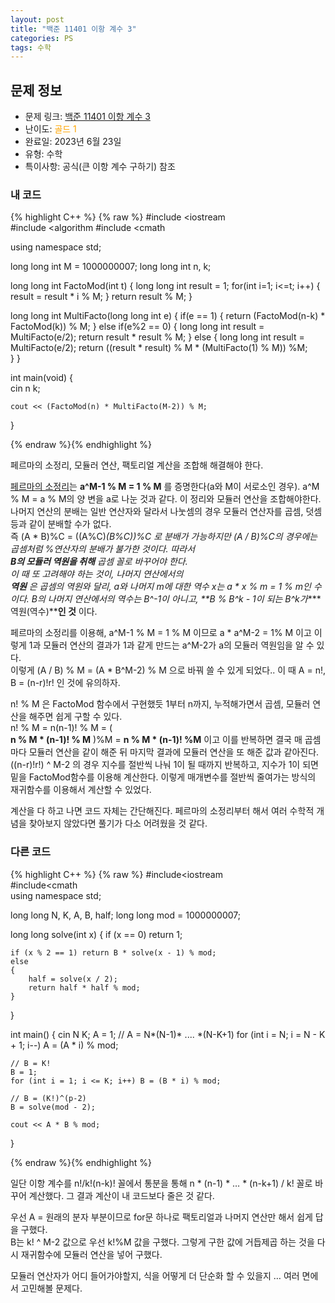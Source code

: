 ```yaml
---
layout: post
title: "백준 11401 이항 계수 3"
categories: PS
tags: 수학
---
```


## 문제 정보
- 문제 링크: [백준 11401 이항 계수 3](https://www.acmicpc.net/problem/11401)
- 난이도: <span style="color:#FFA500">골드 1</span>
- 완료일: 2023년 6월 23일
- 유형: 수학
- 특이사항: 공식(큰 이항 계수 구하기) 참조

### 내 코드

{% highlight C++ %} {% raw %}
#include <iostream	
#include <algorithm	
#include <cmath	

using namespace std;

long long int M = 1000000007;
long long int n, k;

long long int FactoMod(int t)
{
	long long int result = 1;
	for(int i=1; i<=t; i++)
	{
		result = result * i % M;
	}
	return result % M;
}

long long int MultiFacto(long long int e)
{
	if(e == 1)
	{
		return (FactoMod(n-k) * FactoMod(k)) % M;
	}
	else if(e%2 == 0)
	{
		long long int result = MultiFacto(e/2);
		return result * result % M;
	}
	else
	{
		long long int result = MultiFacto(e/2);
		return ((result * result) % M * (MultiFacto(1) % M)) %M;	
	}
}

int main(void)
{	
	cin 		 n 		 k;
	
	cout << (FactoMod(n) * MultiFacto(M-2)) % M;
}

{% endraw %}{% endhighlight %}

페르마의 소정리, 모듈러 연산, 팩토리얼 계산을 조합해 해결해야 한다.

[페르마의 소정리](<https://rebro.kr/105>)는 **a^M-1 % M = 1 % M** 를 증명한다(a와 M이 서로소인 경우). a^M % M = a % M의 양 변을 a로 나눈 것과 같다. 이 정리와 모듈러 연산을 조합해야한다.  
나머지 연산의 분배는 일반 연산자와 달라서 나눗셈의 경우 모듈러 연산자를 곱셈, 덧셈 등과 같이 분배할 수가 없다.  
즉 (A * B)%C = ((A%C)*(B%C))%C 로 분배가 가능하지만 (A / B)%C의 경우에는 곱셈처럼 %연산자의 분배가 불가한 것이다. 따라서   
**B의 모듈러 역원을 취해** 곱셈 꼴로 바꾸어야 한다.  
이 때 또 고려해야 하는 것이, 나머지 연산에서의   
**역원** 은 곱셈의 역원와 달리, a와 나머지 m에 대한 역수 x는 a * x % m = 1 % m인 수이다. B의 나머지 연산에서의 역수는 B^-1이 아니고, **B % B^k - 1이 되는 B^k가****역원(역수)****인 것** 이다.

페르마의 소정리를 이용해, a^M-1 % M = 1 % M 이므로 a * a^M-2 = 1% M 이고 이렇게 1과 모듈러 연산의 결과가 1과 같게 만드는 a^M-2가 a의 모듈러 역원임을 알 수 있다.   
이렇게 (A / B) % M = (A * B^M-2) % M 으로 바꿔 쓸 수 있게 되었다.. 이 때 A = n!, B = (n-r)!r! 인 것에 유의하자.  

n! % M 은 FactoMod 함수에서 구현했듯 1부터 n까지, 누적해가면서 곱셈, 모듈러 연산을 해주면 쉽게 구할 수 있다.  
n! % M = n(n-1)! % M = (  
**n % M * (n-1)! % M** )%M = **n % M * (n-1)! %M** 이고 이를 반복하면 결국 매 곱셈마다 모듈러 연산을 같이 해준 뒤 마지막 결과에 모듈러 연산을 또 해준 값과 같아진다.  
((n-r)!r!) ^ M-2 의 경우 지수를 절반씩 나눠 1이 될 때까지 반복하고, 지수가 1이 되면 밑을 FactoMod함수를 이용해 계산한다. 이렇게 매개변수를 절반씩 줄여가는 방식의 재귀함수를 이용해서 계산할 수 있었다.  

계산을 다 하고 나면 코드 자체는 간단해진다. 페르마의 소정리부터 해서 여러 수학적 개념을 찾아보지 않았다면 풀기가 다소 어려웠을 것 같다.

### 다른 코드

{% highlight C++ %} {% raw %}
#include<iostream	
#include<cmath	
using namespace std;

long long N, K, A, B, half;
long long mod = 1000000007;

long long solve(int x)
{
	if (x == 0) return 1;

	if (x % 2 == 1) return B * solve(x - 1) % mod;
	else
	{
		half = solve(x / 2);
		return half * half % mod;
	}
}

int main()
{
	cin 		 N 		 K;
	A = 1;
	// A = N*(N-1)* .... *(N-K+1)
	for (int i = N; i 	= N - K + 1; i--) A = (A * i) % mod;

	// B = K!
	B = 1;
	for (int i = 1; i <= K; i++) B = (B * i) % mod;

	// B = (K!)^(p-2)
	B = solve(mod - 2);

	cout << A * B % mod;
	            
}

{% endraw %}{% endhighlight %}

일단 이항 계수를 n!/k!(n-k)! 꼴에서 통분을 통해 n * (n-1) * … * (n-k+1) / k! 꼴로 바꾸어 계산했다. 그 결과 계산이 내 코드보다 줄은 것 같다. 

우선 A = 원래의 분자 부분이므로 for문 하나로 팩토리얼과 나머지 연산만 해서 쉽게 답을 구했다.  
B는 k! ^ M-2 값으로 우선 k!%M 값을 구했다. 그렇게 구한 값에 거듭제곱 하는 것을 다시 재귀함수에 모듈러 연산을 넣어 구했다.   

모듈러 연산자가 어디 들어가야할지, 식을 어떻게 더 단순화 할 수 있을지 … 여러 면에서 고민해볼 문제다.

